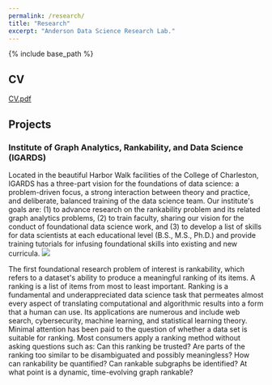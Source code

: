 ```yaml
---
permalink: /research/
title: "Research"
excerpt: "Anderson Data Science Research Lab."
---
```


{% include base_path %}

## CV
<a href="cvs/Paul_Anderson_CV.08.24.16.pdf">CV.pdf</a>

## Projects
### Institute of Graph Analytics, Rankability, and Data Science (IGARDS)
Located in the beautiful Harbor Walk facilities of the College of Charleston, IGARDS has a three-part vision for the foundations of data science: a problem-driven focus, a strong interaction between theory and practice, and deliberate, balanced training of the data science team. Our institute's goals are: (1) to advance research on the rankability problem and its related graph analytics problems, (2) to train faculty, sharing our vision for the conduct of foundational data science work, and (3) to develop a list of skills for data scientists at each educational level (B.S., M.S., Ph.D.) and provide training tutorials for infusing foundational skills into existing and new curricula. <img src="{{ base_path }}/images/harborwalk2.JPG">

The first foundational research problem of interest is rankability, which refers to a dataset's ability to produce a meaningful ranking of its items. A ranking is a list of items from most to least important. Ranking is a fundamental and underappreciated data science task that permeates almost every aspect of translating computational and algorithmic results into a form that a human can use. Its applications are numerous and include web search, cybersecurity, machine learning, and statistical learning theory.
Minimal attention has been paid to the question of whether a data set is suitable for ranking. Most consumers apply a ranking method without asking questions such as: Can this ranking be  trusted? Are parts of the ranking too similar to be disambiguated and possibly meaningless? How can rankability be quantified? Can rankable subgraphs be identified? At what point is a dynamic, time-evolving graph rankable? 

